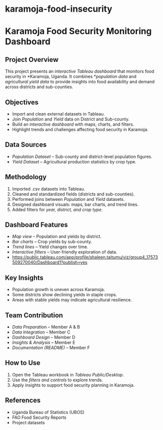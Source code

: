 # karamoja-food-insecurity
# Karamoja Food Security Monitoring Dashboard

## Project Overview
This project presents an *interactive Tableau dashboard* that monitors food security in *Karamoja, Uganda. It combines **population data* and *agricultural yield data* to provide insights into food availability and demand across districts and sub-counties.  

## Objectives
- Import and clean external datasets in Tableau.  
- Join *Population* and *Yield* data on District and Sub-county.  
- Build an *interactive dashboard* with maps, charts, and filters.  
- Highlight trends and challenges affecting food security in Karamoja.
  
## Data Sources
- *Population Dataset* – Sub-county and district-level population figures.  
- *Yield Dataset* – Agricultural production statistics by crop type.  

## Methodology
1. Imported .csv datasets into Tableau.  
2. Cleaned and standardized fields (districts and sub-counties).  
3. Performed joins between *Population* and *Yield* datasets.  
4. Designed dashboard visuals: maps, bar charts, and trend lines.  
5. Added filters for *year, district, and crop type*.  

## Dashboard Features
- *Map view* – Population and yields by district.  
- *Bar charts* – Crop yields by sub-county.  
- *Trend lines* – Yield changes over time.  
- *Interactive filters* – User-friendly exploration of data.
- https://public.tableau.com/app/profile/shaleen.taitumu/viz/group4_17573509270040/Dashboard1?publish=yes
## Key Insights
- Population growth is uneven across Karamoja.  
- Some districts show declining yields in staple crops.  
- Areas with stable yields may indicate agricultural resilience.  

## Team Contribution
- *Data Preparation* – Member A & B  
- *Data Integration* – Member C  
- *Dashboard Design* – Member D  
- *Insights & Analysis* – Member E  
- *Documentation (README)* – Member F
  
## How to Use
1. Open the Tableau workbook in *Tableau Public/Desktop*.  
2. Use the *filters and controls* to explore trends.  
3. Apply insights to support food security planning in Karamoja.
   
## References
- Uganda Bureau of Statistics (UBOS)  
- FAO Food Security Reports  
- Project datasets
